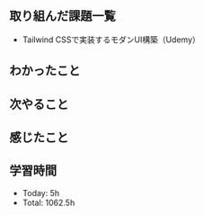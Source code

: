 ## 取り組んだ課題一覧
- Tailwind CSSで実装するモダンUI構築（Udemy）
## わかったこと
## 次やること
## 感じたこと
## 学習時間
- Today: 5h
- Total: 1062.5h